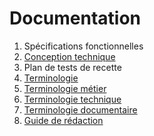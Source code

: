 # Documentation

1. Spécifications fonctionnelles
1. [Conception technique][design]
1. Plan de tests de recette
1. [Terminologie][terminology]
  1. [Terminologie métier][terminology-business]
  1. [Terminologie technique][terminology-technical]
  1. [Terminologie documentaire][terminology-document]
1. [Guide de rédaction][guide]

[design]: <design/README.md> (Conception technique)
[terminology]: <TERMINOLOGY.md> (Terminologie)
[terminology-business]: <TERMINOLOGY.md#business> (Terminologie métier)
[terminology-technical]: <TERMINOLOGY.md#technical> (Terminologie technique)
[terminology-document]: <TERMINOLOGY.md#document> (Terminologie documentaire)
[guide]: <GUIDE.md> (Guide de rédaction)
